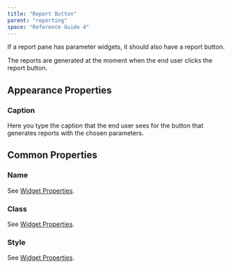 ```yaml
---
title: "Report Button"
parent: "reporting"
space: "Reference Guide 4"
---
```

If a report pane has parameter widgets, it should also have a report button.

The reports are generated at the moment when the end user clicks the report button.

## Appearance Properties

### Caption

Here you type the caption that the end user sees for the button that generates reports with the chosen parameters.

## Common Properties

### Name

See [Widget Properties](widget-properties).

### Class

See [Widget Properties](widget-properties).

### Style

See [Widget Properties](widget-properties).
